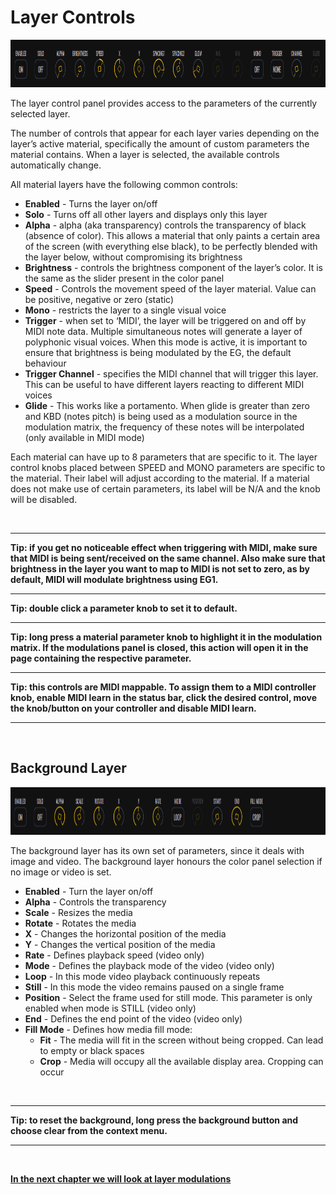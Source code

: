 # Layer Controls

<img src="/vs/vs1/images/layer-controls@2x.png" alt="VS Layer Controls" width="964" height="76" />

The layer control panel provides access to the parameters of the currently selected layer.

The number of controls that appear for each layer varies depending on the layer’s active material, specifically the amount of custom parameters the material contains. When a layer is selected, the available controls automatically change.

All material layers have the following common controls:

- **Enabled** - Turns the layer on/off
- **Solo** - Turns off all other layers and displays only this layer
- **Alpha** - alpha (aka transparency) controls the transparency of black (absence of color). This allows a material that only paints a certain area of the screen (with everything else black), to be perfectly blended with the layer below, without compromising its brightness
- **Brightness** - controls the brightness component of the layer’s color. It is the same as the slider present in the color panel
- **Speed** - Controls the movement speed of the layer material. Value can be positive, negative or zero (static)
- **Mono** - restricts the layer to a single visual voice
- **Trigger** - when set to ‘MIDI’, the layer will be triggered on and off by MIDI note data. Multiple simultaneous notes will generate a layer of polyphonic visual voices. When this mode is active, it is important to ensure that brightness is being modulated by the EG, the default behaviour
- **Trigger Channel** - specifies the MIDI channel that will trigger this layer. This can be useful to have different layers reacting to different MIDI voices
- **Glide** - This works like a portamento. When glide is greater than zero and KBD (notes pitch) is being used as a modulation source in the modulation matrix, the frequency of these notes will be interpolated (only available in MIDI mode)

Each material can have up to 8 parameters that are specific to it. The layer control knobs placed between SPEED and MONO parameters are specific to the material. Their label will adjust according to the material. If a material does not make use of certain parameters, its label will be N/A and the knob will be disabled.

<br/>

---

**Tip: if you get no noticeable effect when triggering with MIDI, make sure that MIDI is being sent/received on the same channel. Also make sure that brightness in the layer you want to map to MIDI is not set to zero, as by default, MIDI will modulate brightness using EG1.**

---

**Tip: double click a parameter knob to set it to default.**

---

**Tip: long press a material parameter knob to highlight it in the modulation matrix. If the modulations panel is closed, this action will open it in the page containing the respective parameter.**

---

**Tip: this controls are MIDI mappable. To assign them to a MIDI controller knob, enable MIDI learn in the status bar, click the desired control, move the knob/button on your controller and disable MIDI learn.**

---

<br/>

## Background Layer

<img alt="VS Layer Controls" src="/vs/vs1/images/background-layer-controls@2x.png" width="964" height="76" />

The background layer has its own set of parameters, since it deals with image and video. The background layer honours the color panel selection if no image or video is set.

- **Enabled** - Turn the layer on/off
- **Alpha** - Controls the transparency
- **Scale** - Resizes the media
- **Rotate** - Rotates the media
- **X** - Changes the horizontal position of the media
- **Y** - Changes the vertical position of the media
- **Rate** - Defines playback speed (video only)
- **Mode** - Defines the playback mode of the video (video only)
- **Loop** - In this mode video playback continuously repeats
- **Still** - In this mode the video remains paused on a single frame
- **Position** - Select the frame used for still mode. This parameter is only enabled when mode is STILL (video only)
- **End** - Defines the end point of the video (video only)
- **Fill Mode** - Defines how media fill mode:
  - **Fit** - The media will fit in the screen without being cropped. Can lead to empty or black spaces
  - **Crop** - Media will occupy all the available display area. Cropping can occur

<br/>

---

**Tip: to reset the background, long press the background button and choose clear from the context menu.**

---

<br/>

[**In the next chapter we will look at layer modulations**](layer-modulations)
